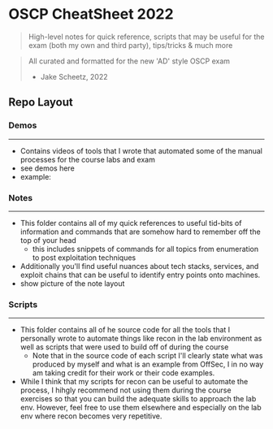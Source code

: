 # OSCP CheatSheet 2022
> High-level notes for quick reference, scripts that may be useful for the exam (both my own and third party), tips/tricks & much more

> All curated and formatted for the new 'AD' style OSCP exam
> - Jake Scheetz, 2022

## Repo Layout
### Demos
----------------
- Contains videos of tools that I wrote that automated some of the manual processes for the course labs and exam
- see demos here
- example: 

### Notes
------- 
- This folder contains all of my quick references to useful tid-bits of information and commands that are somehow hard to remember off the top of your head
	- this includes snippets of commands for all topics from enumeration to post exploitation techniques
- Additionally you'll find useful nuances about tech stacks, services, and exploit chains that can be useful to identify entry points onto machines. 
- show picture of the note layout

### Scripts
----
- This folder contains all of he source code for all the tools that I personally wrote to automate things like recon in the lab environment as well as scripts that were used to build off of during the course
	- Note that in the source code of each script I'll clearly state what was produced by myself and what is an example from OffSec, I in no way am taking credit for their work or their code examples. 
- While I think that my scripts for recon can be useful to automate the process, I hihgly recommend not using them during the course exercises so that you can build the adequate skills to approach the lab env. However, feel free to use them elsewhere and especially on the lab env where recon becomes very repetitive. 